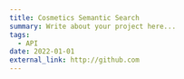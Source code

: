 ```yaml
---
title: Cosmetics Semantic Search
summary: Write about your project here...
tags:
  - API
date: 2022-01-01
external_link: http://github.com
---
```

